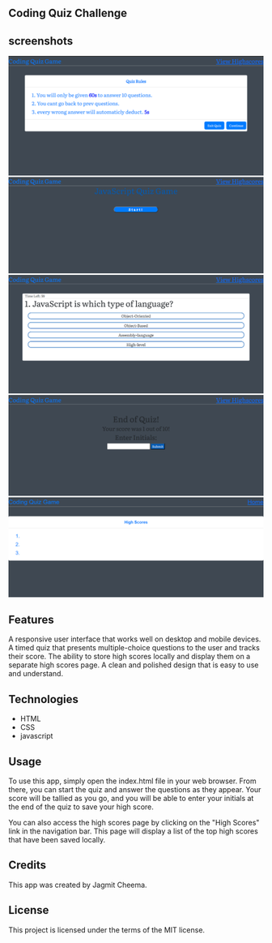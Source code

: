 ## Coding Quiz Challenge

## screenshots 

![Alt text](assets/images/Screenshot%202023-03-14%20165030.png)
![Alt text](assets/images/Screenshot%202023-03-14%20165045.png)
![Alt text](assets/images/Screenshot%202023-03-14%20165053.png)
![Alt text](assets/images/Screenshot%202023-03-14%20165110.png)
![Alt text](assets/images/Screenshot%202023-03-14%20165125.png)


## Features
 A responsive user interface that works well on desktop and mobile devices.
 A timed quiz that presents multiple-choice questions to the user and tracks their score.
 The ability to store high scores locally and display them on a separate high scores page.
 A clean and polished design that is easy to use and understand.

## Technologies
 - HTML
 - CSS
 - javascript

## Usage
 To use this app, simply open the index.html file in your web browser. From there, you can start the quiz and answer the questions as they appear. Your score will be tallied as you go, and you will be able to enter your initials at the end of the quiz to save your high score.

 You can also access the high scores page by clicking on the "High Scores" link in the navigation bar. This page will display a list of the top high scores that have been saved locally.

## Credits
 This app was created by Jagmit Cheema.

## License
 This project is licensed under the terms of the MIT license.